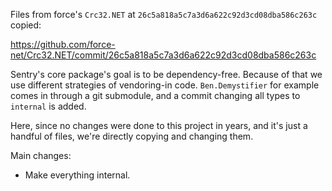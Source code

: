 Files from force's `Crc32.NET` at `26c5a818a5c7a3d6a622c92d3cd08dba586c263c` copied:

https://github.com/force-net/Crc32.NET/commit/26c5a818a5c7a3d6a622c92d3cd08dba586c263c

Sentry's core package's goal is to be dependency-free. Because of that we use different strategies of vendoring-in code.
`Ben.Demystifier` for example comes in through a git submodule, and a commit changing all types to `internal` is added.

Here, since no changes were done to this project in years, and it's just a handful of files,
we're directly copying and changing them.

Main changes:

* Make everything internal.
